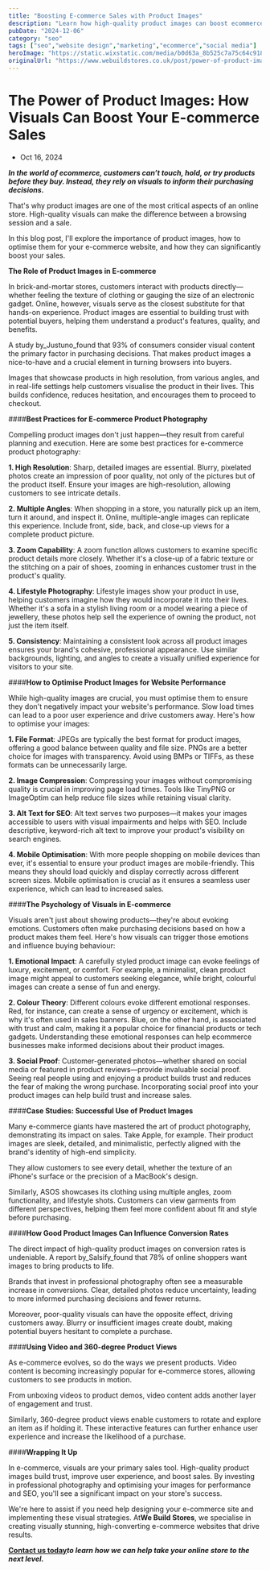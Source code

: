 ```yaml
---
title: "Boosting E-commerce Sales with Product Images"
description: "Learn how high-quality product images can boost ecommerce sales by building trust, enhancing customer experience, and driving conversions."
pubDate: "2024-12-06"
category: "seo"
tags: ["seo","website design","marketing","ecommerce","social media"]
heroImage: "https://static.wixstatic.com/media/b0d63a_8b525c7a75c64c918deea3c8ad5c96c5~mv2.jpg/v1/fill/w_740,h_420,al_c,q_90,usm_0.66_1.00_0.01,enc_avif,quality_auto/b0d63a_8b525c7a75c64c918deea3c8ad5c96c5~mv2.jpg"
originalUrl: "https://www.webuildstores.co.uk/post/power-of-product-images"
---
```


# The Power of Product Images: How Visuals Can Boost Your E-commerce Sales

 * Oct 16, 2024

**_In the world of ecommerce, customers can’t touch, hold, or try products before they buy. Instead, they rely on visuals to inform their purchasing decisions._**

That's why product images are one of the most critical aspects of an online store. High-quality visuals can make the difference between a browsing session and a sale.

In this blog post, I'll explore the importance of product images, how to optimise them for your e-commerce website, and how they can significantly boost your sales.

**The Role of Product Images in E-commerce**

In brick-and-mortar stores, customers interact with products directly—whether feeling the texture of clothing or gauging the size of an electronic gadget. Online, however, visuals serve as the closest substitute for that hands-on experience. Product images are essential to building trust with potential buyers, helping them understand a product's features, quality, and benefits.

A study by_Justuno_found that 93% of consumers consider visual content the primary factor in purchasing decisions. That makes product images a nice-to-have and a crucial element in turning browsers into buyers.

Images that showcase products in high resolution, from various angles, and in real-life settings help customers visualise the product in their lives. This builds confidence, reduces hesitation, and encourages them to proceed to checkout.

####**Best Practices for E-commerce Product Photography**

Compelling product images don't just happen—they result from careful planning and execution. Here are some best practices for e-commerce product photography:

**1\. High Resolution**: Sharp, detailed images are essential. Blurry, pixelated photos create an impression of poor quality, not only of the pictures but of the product itself. Ensure your images are high-resolution, allowing customers to see intricate details.

**2\. Multiple Angles**: When shopping in a store, you naturally pick up an item, turn it around, and inspect it. Online, multiple-angle images can replicate this experience. Include front, side, back, and close-up views for a complete product picture.

**3\. Zoom Capability**: A zoom function allows customers to examine specific product details more closely. Whether it's a close-up of a fabric texture or the stitching on a pair of shoes, zooming in enhances customer trust in the product's quality.

**4\. Lifestyle Photography**: Lifestyle images show your product in use, helping customers imagine how they would incorporate it into their lives. Whether it's a sofa in a stylish living room or a model wearing a piece of jewellery, these photos help sell the experience of owning the product, not just the item itself.

**5\. Consistency**: Maintaining a consistent look across all product images ensures your brand's cohesive, professional appearance. Use similar backgrounds, lighting, and angles to create a visually unified experience for visitors to your site.

####**How to Optimise Product Images for Website Performance**

While high-quality images are crucial, you must optimise them to ensure they don't negatively impact your website's performance. Slow load times can lead to a poor user experience and drive customers away. Here's how to optimise your images:

**1\. File Format**: JPEGs are typically the best format for product images, offering a good balance between quality and file size. PNGs are a better choice for images with transparency. Avoid using BMPs or TIFFs, as these formats can be unnecessarily large.

**2\. Image Compression**: Compressing your images without compromising quality is crucial in improving page load times. Tools like TinyPNG or ImageOptim can help reduce file sizes while retaining visual clarity.

**3\. Alt Text for SEO**: Alt text serves two purposes—it makes your images accessible to users with visual impairments and helps with SEO. Include descriptive, keyword-rich alt text to improve your product's visibility on search engines.

**4\. Mobile Optimisation**: With more people shopping on mobile devices than ever, it's essential to ensure your product images are mobile-friendly. This means they should load quickly and display correctly across different screen sizes. Mobile optimisation is crucial as it ensures a seamless user experience, which can lead to increased sales.

####**The Psychology of Visuals in E-commerce**

Visuals aren't just about showing products—they're about evoking emotions. Customers often make purchasing decisions based on how a product makes them feel. Here's how visuals can trigger those emotions and influence buying behaviour:

**1\. Emotional Impact**: A carefully styled product image can evoke feelings of luxury, excitement, or comfort. For example, a minimalist, clean product image might appeal to customers seeking elegance, while bright, colourful images can create a sense of fun and energy.

**2\. Colour Theory**: Different colours evoke different emotional responses. Red, for instance, can create a sense of urgency or excitement, which is why it's often used in sales banners. Blue, on the other hand, is associated with trust and calm, making it a popular choice for financial products or tech gadgets. Understanding these emotional responses can help ecommerce businesses make informed decisions about their product images.

**3\. Social Proof**: Customer-generated photos—whether shared on social media or featured in product reviews—provide invaluable social proof. Seeing real people using and enjoying a product builds trust and reduces the fear of making the wrong purchase. Incorporating social proof into your product images can help build trust and increase sales.

####**Case Studies: Successful Use of Product Images**

Many e-commerce giants have mastered the art of product photography, demonstrating its impact on sales. Take Apple, for example. Their product images are sleek, detailed, and minimalistic, perfectly aligned with the brand's identity of high-end simplicity.

They allow customers to see every detail, whether the texture of an iPhone's surface or the precision of a MacBook's design.

Similarly, ASOS showcases its clothing using multiple angles, zoom functionality, and lifestyle shots. Customers can view garments from different perspectives, helping them feel more confident about fit and style before purchasing.

####**How Good Product Images Can Influence Conversion Rates**

The direct impact of high-quality product images on conversion rates is undeniable. A report by_Salsify_found that 78% of online shoppers want images to bring products to life.

Brands that invest in professional photography often see a measurable increase in conversions. Clear, detailed photos reduce uncertainty, leading to more informed purchasing decisions and fewer returns.

Moreover, poor-quality visuals can have the opposite effect, driving customers away. Blurry or insufficient images create doubt, making potential buyers hesitant to complete a purchase.

####**Using Video and 360-degree Product Views**

As e-commerce evolves, so do the ways we present products. Video content is becoming increasingly popular for e-commerce stores, allowing customers to see products in motion.

From unboxing videos to product demos, video content adds another layer of engagement and trust.

Similarly, 360-degree product views enable customers to rotate and explore an item as if holding it. These interactive features can further enhance user experience and increase the likelihood of a purchase.

####**Wrapping It Up**

In e-commerce, visuals are your primary sales tool. High-quality product images build trust, improve user experience, and boost sales. By investing in professional photography and optimising your images for performance and SEO, you'll see a significant impact on your store's success.

We're here to assist if you need help designing your e-commerce site and implementing these visual strategies. At**We Build Stores**, we specialise in creating visually stunning, high-converting e-commerce websites that drive results.

[**__Contact us today__**](https://www.webuildstores.co.uk/contact)**_to learn how we can help take your online store to the next level._**
